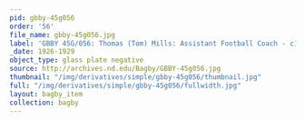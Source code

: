 ```yaml
---
pid: gbby-45g056
order: '56'
file_name: gbby-45g056.jpg
label: 'GBBY 45G/056: Thomas (Tom) Mills: Assistant Football Coach - c1926-1929'
_date: 1926-1929
object_type: glass plate negative
source: http://archives.nd.edu/Bagby/GBBY-45g056.jpg
thumbnail: "/img/derivatives/simple/gbby-45g056/thumbnail.jpg"
full: "/img/derivatives/simple/gbby-45g056/fullwidth.jpg"
layout: bagby_item
collection: bagby
---
```

